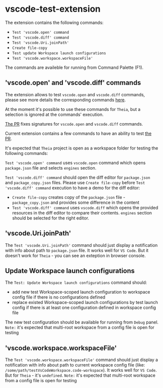 # vscode-test-extension 

The extension contains the following commands: 
- `Test 'vscode.open' command`
- `Test 'vscode.diff' command`
- `Test 'vscode.Uri.joinPath'`
- `Create file-copy`
- `Test update Workspace launch configurations`
- `Test 'vscode.workspace.workspaceFile'`

The commands are availeble for running from Command Palette (F1).

## 'vscode.open' and 'vscode.diff' commands
The extension allows to test `vscode.open` and `vscode.diff` commands, please see more details the corresponding commands [here](https://code.visualstudio.com/api/references/commands#commands).

At the moment it's possible to use these commands for `Theia`, but a selection is ignored at the commands' execution.

[The PR](https://github.com/eclipse-theia/theia/pull/8334) fixes signatures for `vscode.open` and `vscode.diff` commands.

Current extension contains a few commands to have an ability to test [the PR](https://github.com/eclipse-theia/theia/pull/8334).

It's expected that `Theia` project is open as a workspace folder for testing the following commands:

`Test 'vscode.open' command` uses `vscode.open` command which opens `package.json` file and selects `engines` section.

`Test 'vscode.diff' command` should open the diff editor for `package.json` and `package_copy.json` files.
Please use `Create file-copy` before `Test 'vscode.diff' command` execution to have a demo for the diff editor:
- `Create file-copy` creates copy of the `package.json` file - `package_copy.json` and provides some difference in the content
- `Test 'vscode.diff' command` uses `vscode.diff` which opens the provided resources in the diff editor to compare their contents. `engines` section should be selected for the right editor.

## 'vscode.Uri.joinPath'
The `Test 'vscode.Uri.joinPath'` command should just display a notification with info about path to `package.json` file. It works well for `VS Code`. But it doesn't work for `Theia` - you can see an exteption in browser console.

## Update Workspace launch configurations
The `Test: Update Workspace launch configurations` command should: 
- add new test Workspace-scoped launch configuration to workspace config file if there is no configurations defined
- replace existed Workspace-scoped launch configurations by test launch config if there is at least one configuration defined in workspace config file

The new test configuration should be available for running from `Debug` panel.
`Note:` it's expected that multi-root workspace from a config file is open for testing

## 'vscode.workspace.workspaceFile'
The `Test 'vscode.workspace.workspaceFile'` command should just display a notification with info about path to current workspace config file (like: `/some/path/testVsCodeWorkspace.code-workspace`). It works well for `VS Code`. But for `Theia` - it's `undefined`.
`Note:` it's expected that multi-root workspace from a config file is open for testing